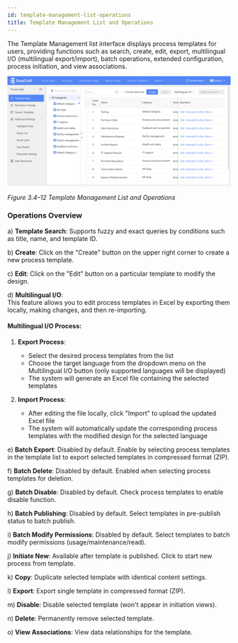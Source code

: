 ```yaml
---
id: template-management-list-operations
title: Template Management List and Operations
---
```


The Template Management list interface displays process templates for users, providing functions such as search, create, edit, export, multilingual I/O (multilingual export/import), batch operations, extended configuration, process initiation, and view associations.

<div style={{ display: 'flex', justifyContent: 'left' }}>
  <img src="/img/list operations.png" alt="Template Management List and Operations" width="800" /> 
</div>

*Figure 3.4–12 Template Management List and Operations*

### Operations Overview

a) **Template Search**: Supports fuzzy and exact queries by conditions such as title, name, and template ID.

b) **Create**: Click on the "Create" button on the upper right corner to create a new process template.

c) **Edit**: Click on the "Edit" button on a particular template to modify the design.

d) **Multilingual I/O**:  
This feature allows you to edit process templates in Excel by exporting them locally, making changes, and then re-importing.

#### Multilingual I/O Process:
1. **Export Process**:
   - Select the desired process templates from the list
   - Choose the target language from the dropdown menu on the Multilingual I/O button (only supported languages will be displayed)
   - The system will generate an Excel file containing the selected templates

2. **Import Process**:
   - After editing the file locally, click "Import" to upload the updated Excel file
   - The system will automatically update the corresponding process templates with the modified design for the selected language

e) **Batch Export**: Disabled by default. Enable by selecting process templates in the template list to export selected templates in compressed format (ZIP).

f) **Batch Delete**: Disabled by default. Enabled when selecting process templates for deletion.

g) **Batch Disable**: Disabled by default. Check process templates to enable disable function.

h) **Batch Publishing**: Disabled by default. Select templates in pre-publish status to batch publish.

i) **Batch Modify Permissions**: Disabled by default. Select templates to batch modify permissions (usage/maintenance/read).

j) **Initiate New**: Available after template is published. Click to start new process from template.

k) **Copy**: Duplicate selected template with identical content settings.

l) **Export**: Export single template in compressed format (ZIP).

m) **Disable**: Disable selected template (won't appear in initiation views).

n) **Delete**: Permanently remove selected template.

o) **View Associations**: View data relationships for the template.